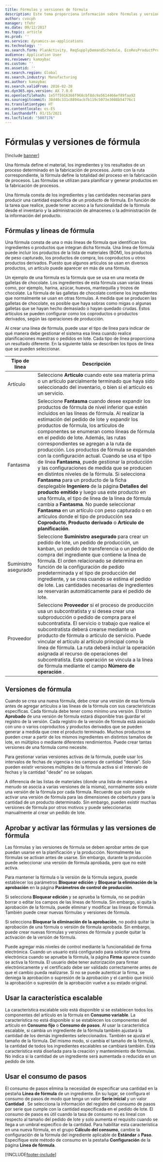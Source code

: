 ```yaml
---
title: Fórmulas y versiones de fórmula
description: Este tema proporciona información sobre fórmulas y versiones de fórmula. Una fórmula define el material, los ingredientes y los resultados de un proceso determinado en la fabricación de procesos. Las fórmulas se utilizan para planificar y generar productos en la fabricación de procesos.
author: cvocph
manager: tfehr
ms.date: 09/12/2017
ms.topic: article
ms.prod: ''
ms.service: dynamics-ax-applications
ms.technology: ''
ms.search.form: PlanActivity, ReqSupplyDemandSchedule, EcoResProductProdTypeFormulaNoActiveFormulaFormPart
audience: Application User
ms.reviewer: kamaybac
ms.custom: ''
ms.assetid: ''
ms.search.region: Global
ms.search.industry: Manufacturing
ms.author: kamaybac
ms.search.validFrom: 2016-02-28
ms.dyn365.ops.version: AX 7.0.0
ms.openlocfilehash: 1e5ff5916366f968cbf8dc9a5614466ef89faa92
ms.sourcegitcommit: 38d40c331c8894acb7b119c5073e3088b54776c1
ms.translationtype: HT
ms.contentlocale: es-ES
ms.lasthandoff: 01/15/2021
ms.locfileid: "5007176"
---
```

# <a name="formulas-and-formula-versions"></a>Fórmulas y versiones de fórmula

[!include [banner](../includes/banner.md)]

Una fórmula define el material, los ingredientes y los resultados de un proceso determinado en la fabricación de procesos. Junto con la ruta correspondiente, la fórmula define la totalidad del proceso en la fabricación de procesos. Las fórmulas se utilizan para planificar y generar productos en la fabricación de procesos.

Una fórmula consta de los ingredientes y las cantidades necesarias para producir una cantidad específica de un producto de fórmula. En función de la tarea que realice, puede tener acceso a la funcionalidad de la fórmula desde el inventario y la administración de almacenes o la administración de la información del producto.

## <a name="formulas-and-formula-lines"></a>Fórmulas y líneas de fórmula
Una fórmula consta de una o más líneas de fórmula que identifican los ingredientes o productos que integran dicha fórmula. Una línea de fórmula puede incluir los productos de la lista de materiales (BOM), los productos de peso capturado, los productos de compra, los coproductos u otros productos derivados. Puesto que algunos artículos se usan en diversos productos, un artículo puede aparecer en más de una fórmula.

Un ejemplo de una fórmula es la fórmula que se usa en una receta de galletas de chocolate. Los ingredientes de esta fórmula usan varias líneas como, por ejemplo, harina, azúcar, huevos, mantequilla y trozos de chocolate. La fórmula de las galletas de chocolate contiene los ingredientes que normalmente se usan en otras fórmulas. A medida que se producen las galletas de chocolate, es posible que haya sobras como migas o algunas galletas que se hayan hecho demasiado o hayan quedado crudas. Estos artículos se pueden configurar como los coproductos o productos derivados, según las operaciones de producción.

Al crear una línea de fórmula, puede usar el tipo de línea para indicar de qué manera debe gestionar el sistema esa línea cuando realice planificaciones maestras o pedidos en lote. Cada tipo de línea proporciona un resultado diferente. En la siguiente tabla se describen los tipos de línea que se pueden seleccionar. 

| Tipo de línea     | Descripción  |
|---------------|--------------|
| Artículo          | Seleccione **Artículo** cuando este sea materia prima o un artículo parcialmente terminado que haya sido seleccionado del inventario, o bien si el artículo es un servicio. |
| Fantasma       | Seleccione **Fantasma** cuando desee expandir los productos de fórmula de nivel inferior que estén incluidos en las líneas de fórmula. Al realizar la estimación del pedido de lote y expandir los productos de fórmula, los artículos de componentes se enumeran como líneas de fórmula en el pedido de lote. Además, las rutas correspondientes se agregan a la ruta de producción. Los productos de fórmula se expanden con la configuración actual. Cuando se usa el tipo de línea **Fantasma**, puede gestionar la producción y las configuraciones de medida que se producen en distintos niveles de la fórmula. Si selecciona **Fantasma** para un producto de la ficha desplegable **Ingeniero** de la página **Detalles del producto emitido** y luego usa este producto en una fórmula, el tipo de línea de la línea de fórmula cambia a **Fantasma**. No puede seleccionar **Fantasma** en un artículo con peso capturado o en artículos donde el tipo de producción sea **Coproducto**, **Producto derivado** o **Artículo de planificación**. |
| Suministro asegurado | Seleccione **Suministro asegurado** para crear un pedido de lote, un pedido de producción, un kanban, un pedido de transferencia o un pedido de compra del ingrediente que contiene la línea de fórmula. El orden relacionado se determina en función de la configuración de pedido predeterminada y el tipo de producción del ingrediente, y se crea cuando se estima el pedido de lote. Las cantidades necesarias de ingredientes se reservarán automáticamente para el pedido de lote. |
| Proveedor        | Seleccione **Proveedor** si el proceso de producción usa un subcontratista y si desea crear una subproducción o pedido de compra para el subcontratista. El servicio o trabajo que realice el subcontratista deberá crearse mediante un producto de fórmula o artículo de servicio. Puede vincular el artículo al artículo principal como la línea de fórmula. La ruta deberá incluir la operación asignada al recurso de operaciones del subcontratista. Esta operación se vincula a la línea de fórmula mediante el campo **Número de operación** . |

## <a name="formula-versions"></a>Versiones de fórmula
Cuando se crea una nueva fórmula, debe crear una versión de esa fórmula antes de agregar artículos a las líneas de la fórmula con sus características específicas. Cada fórmula debe tener como mínimo una versión. El botón **Aprobado** de una versión de fórmula estará disponible tras guardar el registro de la versión. Cada registro de la versión de fórmula está asociado con uno o varios coproductos y productos derivados que se pueden generar a medida que cree el producto terminado. Muchos productos se pueden crear a partir de los mismos ingredientes en distintos tamaños de lote, en múltiplos o mediante diferentes rendimientos. Puede crear tantas versiones de una fórmula como necesite.

Para gestionar varias versiones activas de la fórmula, puede usar los intervalos de fechas de vigencia o los campos de cantidad "desde". Solo pueden existir versiones múltiples de la fórmula activa si el intervalo de fechas y la cantidad "desde" no se solapan.

A diferencia de las listas de materiales (donde una lista de materiales a menudo se asocia a varias versiones de la misma), normalmente solo existe una versión de la fórmula por cada fórmula. Recuerde que solo puede activar una versión de fórmula para las dimensiones de cobertura y para la cantidad de un producto determinado. Sin embargo, pueden existir muchas versiones de fórmula por otros motivos y puede seleccionarlas manualmente al crear un pedido de lote.

## <a name="approve-and-activate-formulas-and-formula-versions"></a>Aprobar y activar las fórmulas y las versiones de fórmula
Las fórmulas y las versiones de fórmula se deben aprobar antes de que puedan usarse en la planificación y la producción. Normalmente las fórmulas se activan antes de usarse. Sin embargo, durante la producción puede seleccionar una versión de fórmula aprobada, pero que no esté activa.

Para mantener la fórmula o la versión de la fórmula segura, puede establecer los parámetros **Bloquear edición** y **Bloquear la eliminación de la aprobación** en la página **Parámetros de control de producción**.

Si selecciona **Bloquear edición** y se aprueba la fórmula, no se podrán borrar o editar los campos de las líneas de fórmula. Sin embargo, si quita la aprobación de la fórmula, puede eliminar y modificar las líneas de fórmula. También puede crear nuevas fórmulas y versiones de fórmula.

Si selecciona **Bloquear la eliminación de la aprobación**, no podrá quitar la aprobación de una fórmula o versión de fórmula aprobada. Sin embargo, puede crear nuevas fórmulas y versiones de fórmula y puede quitar la activación de la versión de fórmula.

Puede agregar más niveles de control mediante la funcionalidad de firma electrónica. Cuando un usuario está configurado para solicitar una firma electrónica cuando se apruebe la fórmula, la página **Firma** aparece cuando se activa la fórmula. El usuario debe tener autorización para firmar electrónicamente y el certificado debe ser validado correctamente antes de que el cambio pueda realizarse. Si no se puede autenticar la firma, se deniega la aprobación o supresión de la aprobación y el cambio que inició la aprobación o supresión de la aprobación vuelve a su estado original.

## <a name="use-the-scalable-feature"></a>Usar la característica escalable
La característica escalable solo está disponible si se establecen todos los componentes del artículo en la fórmula en **Consumo variable**. La característica no está disponible si se establecen los componentes del artículo en **Consumo fijo** o **Consumo de pasos**. Al usar la característica escalable, si cambia un ingrediente de la fórmula también ajustará la cantidad de los demás ingredientes seleccionados. También se ajusta el tamaño de la fórmula. Del mismo modo, si cambia el tamaño de la fórmula, la cantidad de todos los ingredientes escalables se cambiará también. Esta característica está diseñada para la creación y mantenimiento de fórmulas. No indica si la cantidad de un ingrediente será aumentada o reducida en un pedido de lote.

## <a name="use-step-consumption"></a>Usar el consumo de pasos
El consumo de pasos elimina la necesidad de especificar una cantidad en la pestaña **Línea de fórmula** de un ingrediente. En su lugar, se configura el consumo de pasos de modo que tenga un valor **Serie inicial** y un valor **Cantidad** . Se selecciona la información del registro del consumo de pasos por serie que cumple con la cantidad especificada en el pedido de lote. El consumo de pasos es útil cuando la tasa de consumo no es lineal con respecto al tamaño del pedido de lote y solo aumenta el requisito cuando se llega a un umbral específico de la cantidad. Para habilitar esta característica en una nueva fórmula, en el grupo **Cálculo del consumo**, cambie la configuración de la fórmula del ingrediente aplicable de **Estándar** a **Paso**. Especifique este método de consumo en la pestaña **Configuración** de la página **Línea de fórmula**.


[!INCLUDE[footer-include](../../includes/footer-banner.md)]